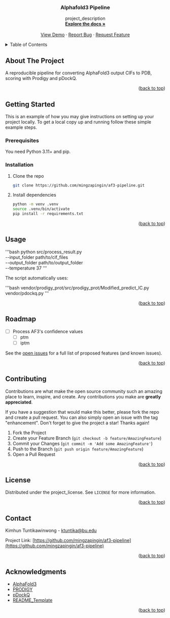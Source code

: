 <!-- PROJECT LOGO -->
<br />
<div align="center">

<h3 align="center">Alphafold3 Pipeline</h3>

  <p align="center">
    project_description
    <br />
    <a href="https://github.com/mingzapingin/af3-pipeline"><strong>Explore the docs »</strong></a>
    <br />
    <br />
    <a href="https://github.com/mingzapingin/af3-pipeline">View Demo</a>
    &middot;
    <a href="https://github.com/mingzapingin/af3-pipeline/issues/new?labels=bug&template=bug-report---.md">Report Bug</a>
    &middot;
    <a href="https://github.com/mingzapingin/af3-pipeline/issues/new?labels=enhancement&template=feature-request---.md">Request Feature</a>
  </p>
</div>



<!-- TABLE OF CONTENTS -->
<details>
  <summary>Table of Contents</summary>
  <ol>
    <li>
      <a href="#about-the-project">About The Project</a>
    </li>
    <li>
      <a href="#getting-started">Getting Started</a>
      <ul>
        <li><a href="#prerequisites">Prerequisites</a></li>
        <li><a href="#installation">Installation</a></li>
      </ul>
    </li>
    <li><a href="#usage">Usage</a></li>
    <li><a href="#roadmap">Roadmap</a></li>
    <li><a href="#contributing">Contributing</a></li>
    <li><a href="#license">License</a></li>
    <li><a href="#contact">Contact</a></li>
    <li><a href="#acknowledgments">Acknowledgments</a></li>
  </ol>
</details>



<!-- ABOUT THE PROJECT -->
## About The Project
A reproducible pipeline for converting AlphaFold3 output CIFs to PDB, scoring with Prodigy and pDockQ.

<p align="right">(<a href="#readme-top">back to top</a>)</p>

<!-- GETTING STARTED -->
## Getting Started

This is an example of how you may give instructions on setting up your project locally.
To get a local copy up and running follow these simple example steps.

### Prerequisites

You need Python 3.11+ and pip.

### Installation

1. Clone the repo
   ```sh
   git clone https://github.com/mingzapingin/af3-pipeline.git
   ```
2. Install dependencies
   ```sh
   python -m venv .venv
   source .venv/bin/activate
   pip install -r requirements.txt
   ```

<p align="right">(<a href="#readme-top">back to top</a>)</p>



<!-- USAGE EXAMPLES -->
## Usage

  '''bash
    python src/process_result.py \
      --input_folder path/to/cif_files \
      --output_folder path/to/output_folder \
      --temperature 37
  '''
    
  The script automatically uses:

  '''bash
  vendor/prodigy_prot/src/prodigy_prot/Modified_predict_IC.py
  vendor/pdockq.py
  '''

<p align="right">(<a href="#readme-top">back to top</a>)</p>



<!-- ROADMAP -->
## Roadmap

- [ ] Process AF3's confidence values
    - [ ] ptm
    - [ ] iptm

See the [open issues](https://github.com/mingzapingin/af3-pipeline/issues) for a full list of proposed features (and known issues).

<p align="right">(<a href="#readme-top">back to top</a>)</p>



<!-- CONTRIBUTING -->
## Contributing

Contributions are what make the open source community such an amazing place to learn, inspire, and create. Any contributions you make are **greatly appreciated**.

If you have a suggestion that would make this better, please fork the repo and create a pull request. You can also simply open an issue with the tag "enhancement".
Don't forget to give the project a star! Thanks again!

1. Fork the Project
2. Create your Feature Branch (`git checkout -b feature/AmazingFeature`)
3. Commit your Changes (`git commit -m 'Add some AmazingFeature'`)
4. Push to the Branch (`git push origin feature/AmazingFeature`)
5. Open a Pull Request

<p align="right">(<a href="#readme-top">back to top</a>)</p>



<!-- LICENSE -->
## License

Distributed under the project_license. See `LICENSE` for more information.

<p align="right">(<a href="#readme-top">back to top</a>)</p>



<!-- CONTACT -->
## Contact

Kimhun Tuntikawinwong - ktuntika@bu.edu

Project Link: [https://github.com/mingzapingin/af3-pipeline](https://github.com/mingzapingin/af3-pipeline)

<p align="right">(<a href="#readme-top">back to top</a>)</p>



<!-- ACKNOWLEDGMENTS -->
## Acknowledgments
* [AlphaFold3](https://github.com/deepmind/alphafold)
* [PRODIGY](https://github.com/haddocking/prodigy)
* [pDockQ](https://github.com/fteufel/alphafold-peptide-receptors)
* [README_Template](https://github.com/othneildrew/Best-README-Template)

<p align="right">(<a href="#readme-top">back to top</a>)</p>
